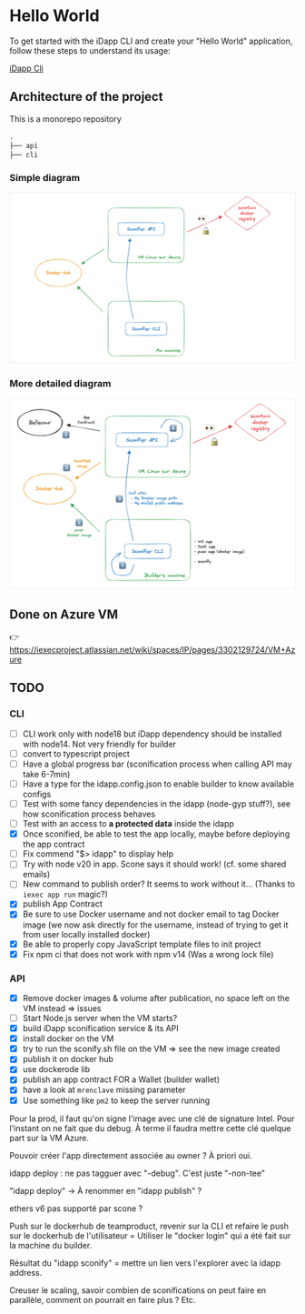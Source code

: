 # Hello World

To get started with the iDapp CLI and create your "Hello World" application,
follow these steps to understand its usage:

[iDapp Cli](./cli/README.md)

## Architecture of the project

This is a monorepo repository

```
.
├── api
├── cli
```

### Simple diagram

![Simple architecture diagram](quick-archi-diagram.png)

### More detailed diagram

![Detailed architecture diagram](archi-diagram.png)

## Done on Azure VM

👉 <https://iexecproject.atlassian.net/wiki/spaces/IP/pages/3302129724/VM+Azure>

## TODO

### CLI

- [ ] CLI work only with node18 but iDapp dependency should be installed with
      node14. Not very friendly for builder
- [ ] convert to typescript project
- [ ] Have a global progress bar (sconification process when calling API may
      take 6-7min)
- [ ] Have a type for the idapp.config.json to enable builder to know available
      configs
- [ ] Test with some fancy dependencies in the idapp (node-gyp stuff?), see how
      sconification process behaves
- [ ] Test with an access to **a protected data** inside the idapp
- [x] Once sconified, be able to test the app locally, maybe before deploying
      the app contract
- [ ] Fix commend "$> idapp" to display help
- [ ] Try with node v20 in app. Scone says it should work! (cf. some shared
      emails)
- [ ] New command to publish order? It seems to work without it... (Thanks to
      `iexec app run` magic?)
- [x] publish App Contract
- [x] Be sure to use Docker username and not docker email to tag Docker image
      (we now ask directly for the username, instead of trying to get it from
      user locally installed docker)
- [x] Be able to properly copy JavaScript template files to init project
- [x] Fix npm ci that does not work with npm v14 (Was a wrong lock file)

### API

- [x] Remove docker images & volume after publication, no space left on the VM
      instead => issues
- [ ] Start Node.js server when the VM starts?
- [x] build iDapp sconification service & its API
- [x] install docker on the VM
- [x] try to run the sconify.sh file on the VM => see the new image created
- [x] publish it on docker hub
- [x] use dockerode lib
- [x] publish an app contract FOR a Wallet (builder wallet)
- [x] have a look at `mrenclave` missing parameter
- [x] Use something like `pm2` to keep the server running

Pour la prod, il faut qu'on signe l'image avec une clé de signature Intel. Pour
l'instant on ne fait que du debug. À terme il faudra mettre cette clé quelque
part sur la VM Azure.

Pouvoir créer l'app directement associée au owner ? À priori oui.

idapp deploy : ne pas tagguer avec "-debug". C'est juste "-non-tee"

"idapp deploy" -> À renommer en "idapp publish" ?

ethers v6 pas supporté par scone ?

Push sur le dockerhub de teamproduct, revenir sur la CLI et refaire le push sur
le dockerhub de l'utilisateur = Utiliser le "docker login" qui a été fait sur la
machine du builder.

Résultat du "idapp sconify" = mettre un lien vers l'explorer avec la idapp
address.

Creuser le scaling, savoir combien de sconifications on peut faire en parallèle,
comment on pourrait en faire plus ? Etc.
